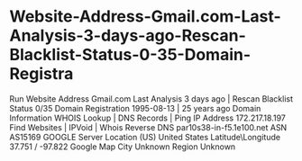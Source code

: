 # Website-Address-Gmail.com-Last-Analysis-3-days-ago-Rescan-Blacklist-Status-0-35-Domain-Registra
Run
Website Address	Gmail.com Last Analysis	3 days ago  |   Rescan Blacklist Status	0/35 Domain Registration	1995-08-13 | 25 years ago Domain Information	 WHOIS Lookup | DNS Records | Ping IP Address	172.217.18.197   Find Websites  |  IPVoid  |  Whois Reverse DNS	par10s38-in-f5.1e100.net ASN	AS15169 GOOGLE Server Location	 (US) United States Latitude\Longitude	37.751 / -97.822    Google Map City	Unknown Region	Unknown
